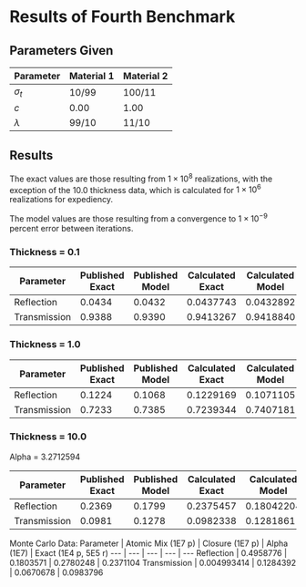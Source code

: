 # Results of Fourth Benchmark

## Parameters Given

Parameter | Material 1 | Material 2
--- | --- | ---
$\sigma_t$ | 10/99 | 100/11
$c$ | 0.00 | 1.00
$\lambda$ | 99/10 | 11/10

## Results

The exact values are those resulting from $1 \times 10^8$ realizations, with the exception of the 10.0 thickness data, which is calculated for $1 \times 10^6$ realizations for expediency.

The model values are those resulting from a convergence to $1 \times 10^{-9}$ percent error between iterations.

### Thickness = 0.1

Parameter | Published Exact | Published Model | Calculated Exact | Calculated Model
--- | --- | --- | --- | ---
Reflection | 0.0434 | 0.0432 | 0.0437743 | 0.0432892
Transmission | 0.9388 | 0.9390 | 0.9413267 | 0.9418840

### Thickness = 1.0

Parameter | Published Exact | Published Model | Calculated Exact | Calculated Model
--- | --- | --- | --- | ---
Reflection | 0.1224 | 0.1068 | 0.1229169 | 0.1071105
Transmission | 0.7233 | 0.7385 | 0.7239344 | 0.7407181

### Thickness = 10.0

Alpha = 3.2712594

Parameter | Published Exact | Published Model | Calculated Exact | Calculated Model | Alpha Closure | Atomic Mix
--- | --- | --- | --- | --- | --- | ---
Reflection | 0.2369 | 0.1799 | 0.2375457 | 0.18042204 | 0.2777677 | 0.4981935
Transmission | 0.0981 | 0.1278 | 0.0982338 | 0.1281861 | 0.0665488 | 0.0047435

Monte Carlo Data:
Parameter | Atomic Mix (1E7 p) | Closure (1E7 p) | Alpha (1E7) | Exact (1E4 p, 5E5 r)
--- | --- | --- | --- | ---
Reflection | 0.4958776 | 0.1803571 | 0.2780248 | 0.2371104
Transmission | 0.004993414 | 0.1284392 | 0.0670678 | 0.0983796
